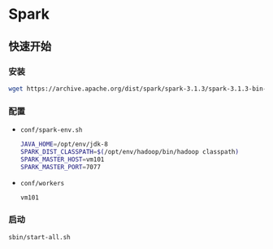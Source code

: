 # Spark

## 快速开始

### 安装

```bash
wget https://archive.apache.org/dist/spark/spark-3.1.3/spark-3.1.3-bin-without-hadoop.tgz
```

### 配置

- `conf/spark-env.sh`

  ```bash
  JAVA_HOME=/opt/env/jdk-8
  SPARK_DIST_CLASSPATH=$(/opt/env/hadoop/bin/hadoop classpath)
  SPARK_MASTER_HOST=vm101
  SPARK_MASTER_PORT=7077
  ```

- `conf/workers`

  ```bash
  vm101
  ```

### 启动

```bash
sbin/start-all.sh
```

